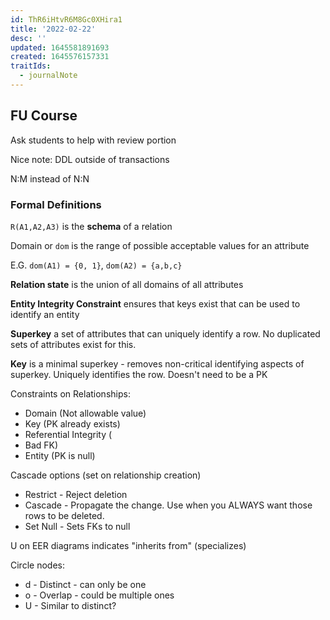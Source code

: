 ```yaml
---
id: ThR6iHtvR6M8Gc0XHira1
title: '2022-02-22'
desc: ''
updated: 1645581891693
created: 1645576157331
traitIds:
  - journalNote
---
```


## FU Course

Ask students to help with review portion

Nice note: DDL outside of transactions

N:M instead of N:N


### Formal Definitions

`R(A1,A2,A3)` is the **schema** of a relation

Domain or `dom` is the range of possible acceptable values for an attribute

E.G. `dom(A1) = {0, 1}`, `dom(A2) = {a,b,c}`

**Relation state** is the union of all domains of all attributes

**Entity Integrity Constraint** ensures that keys exist that can be used to identify an entity

**Superkey** a set of attributes that can uniquely identify a row. No duplicated sets of attributes exist for this.

**Key** is a minimal superkey - removes non-critical identifying aspects of superkey. Uniquely identifies the row. Doesn't need to be a PK

Constraints on Relationships:

- Domain (Not allowable value)
- Key (PK already exists)
- Referential Integrity (
- Bad FK)
- Entity (PK is null)

Cascade options (set on relationship creation)
- Restrict - Reject deletion
- Cascade - Propagate the change. Use when you ALWAYS want those rows to be deleted.
- Set Null - Sets FKs to null 

U on EER diagrams indicates "inherits from" (specializes)

Circle nodes:
  - d - Distinct - can only be one
  - o - Overlap - could be multiple ones 
  - U - Similar to distinct?